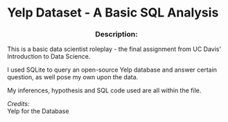 # Yelp Dataset - A Basic SQL Analysis

<div align="center"> <h3>Description:</h3></div>
This is a basic data scientist roleplay - the final assignment from UC Davis' Introduction to Data Science.

I used SQLite to query an open-source Yelp database and answer certain question, as well pose my own upon the data.

My inferences, hypothesis and SQL code used are all within the file.

*Credits:*<br>
Yelp for the Database

